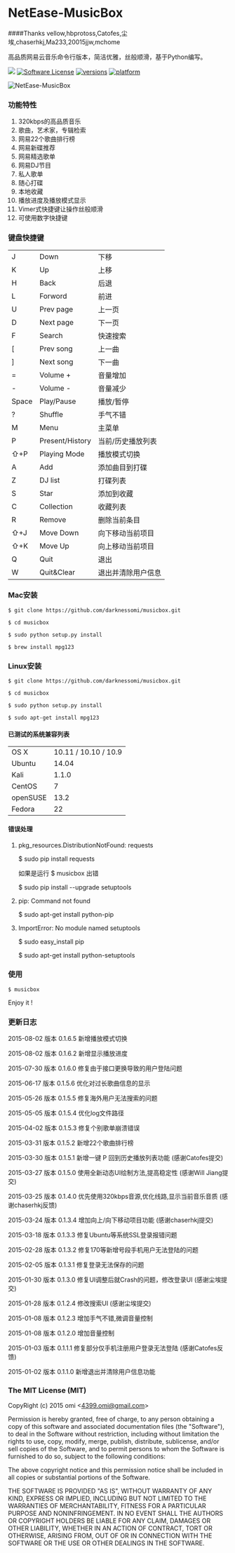 NetEase-MusicBox
=================


####Thanks vellow,hbprotoss,Catofes,尘埃,chaserhkj,Ma233,20015jjw,mchome

高品质网易云音乐命令行版本，简洁优雅，丝般顺滑，基于Python编写。

[![](https://img.shields.io/travis/joyent/node/v0.6.svg)]()
[![Software License](https://img.shields.io/badge/license-MIT-brightgreen.svg)](LICENSE.txt) 
[![versions](https://img.shields.io/badge/versions%20-%20%200.1.6.5-blue.svg)]()
[![platform](https://img.shields.io/badge/python-2.7-green.svg)]()

![NetEase-MusicBox](http://sdut-zrt.qiniudn.com/687474703a2f2f692e696d6775722e636f6d2f4a35333533764b2e676966.gif)

### 功能特性

1. 320kbps的高品质音乐
2. 歌曲，艺术家，专辑检索
3. 网易22个歌曲排行榜
4. 网易新碟推荐
5. 网易精选歌单
6. 网易DJ节目
7. 私人歌单
8. 随心打碟
9. 本地收藏
10. 播放进度及播放模式显示
11. Vimer式快捷键让操作丝般顺滑
12. 可使用数字快捷键

### 键盘快捷键

<table>
	<tr> <td>J</td> <td>Down</td> <td>下移</td> </tr>
	<tr> <td>K</td> <td>Up</td> <td>上移</td> </tr>
	<tr> <td>H</td> <td>Back</td> <td>后退</td> </tr>
	<tr> <td>L</td> <td>Forword</td> <td>前进</td> </tr>
	<tr> <td>U</td> <td>Prev page</td> <td>上一页</td> </tr>
	<tr> <td>D</td> <td>Next page</td> <td>下一页</td> </tr>
	<tr> <td>F</td> <td>Search</td> <td>快速搜索</td> </tr>
	<tr> <td>[</td> <td>Prev song</td> <td>上一曲</td> </tr>
	<tr> <td>]</td> <td>Next song</td> <td>下一曲</td> </tr>
	<tr> <td>=</td> <td>Volume +</td> <td>音量增加</td> </tr>
	<tr> <td>-</td> <td>Volume -</td> <td>音量减少</td> </tr>
	<tr> <td>Space</td> <td>Play/Pause</td> <td>播放/暂停</td> </tr>
    <tr> <td>?</td> <td>Shuffle</td> <td>手气不错</td> </tr>
	<tr> <td>M</td> <td>Menu</td> <td>主菜单</td> </tr>
	<tr> <td>P</td> <td>Present/History</td> <td>当前/历史播放列表</td> </tr>
	<tr> <td>⇧+P</td> <td>Playing Mode</td> <td>播放模式切换</td> </tr>
	<tr> <td>A</td> <td>Add</td> <td>添加曲目到打碟</td> </tr>
	<tr> <td>Z</td> <td>DJ list</td> <td>打碟列表</td> </tr>
	<tr> <td>S</td> <td>Star</td> <td>添加到收藏</td> </tr>
	<tr> <td>C</td> <td>Collection</td> <td>收藏列表</td> </tr>
	<tr> <td>R</td> <td>Remove</td> <td>删除当前条目</td> </tr>
	<tr> <td>⇧+J</td> <td>Move Down</td> <td>向下移动当前项目</td> </tr>
	<tr> <td>⇧+K</td> <td>Move Up</td> <td>向上移动当前项目</td> </tr>
	<tr> <td>Q</td> <td>Quit</td> <td>退出</td> </tr>
	<tr> <td>W</td> <td>Quit&Clear</td> <td>退出并清除用户信息</td> </tr>
</table>

	


### Mac安装

	$ git clone https://github.com/darknessomi/musicbox.git  
	
	$ cd musicbox
	
	$ sudo python setup.py install

	$ brew install mpg123

### Linux安装

	$ git clone https://github.com/darknessomi/musicbox.git  
	
	$ cd musicbox
	
	$ sudo python setup.py install

	$ sudo apt-get install mpg123

#### 已测试的系统兼容列表

<table>
	<tr> <td>OS X</td> <td>10.11 / 10.10 / 10.9</td> </tr>
	<tr> <td>Ubuntu</td> <td>14.04</td> </tr>
	<tr> <td>Kali</td> <td>1.1.0</td> </tr>
	<tr> <td>CentOS</td> <td>7</td> </tr>
	<tr> <td>openSUSE</td> <td>13.2</td> </tr>
	<tr> <td>Fedora</td> <td>22</td> </tr>
</table>


#### 错误处理

1. pkg_resources.DistributionNotFound: requests
	
	$ sudo pip install requests

    如果是运行 $ musicbox 出错

	$ sudo pip install --upgrade setuptools

2. pip: Command not found

	$ sudo apt-get install python-pip

3. ImportError: No module named setuptools
    
    $ sudo easy_install pip
    
    $ sudo apt-get install python-setuptools
	
### 使用

	$ musicbox


Enjoy it !

### 更新日志

2015-08-02 版本 0.1.6.5    新增播放模式切换

2015-08-02 版本 0.1.6.2    新增显示播放进度

2015-07-30 版本 0.1.6.0    修复由于接口更换导致的用户登陆问题

2015-06-17 版本 0.1.5.6    优化对过长歌曲信息的显示

2015-05-26 版本 0.1.5.5    修复海外用户无法搜索的问题

2015-05-05 版本 0.1.5.4    优化log文件路径

2015-04-02 版本 0.1.5.3    修复个别歌单崩溃错误

2015-03-31 版本 0.1.5.2    新增22个歌曲排行榜

2015-03-30 版本 0.1.5.1    新增一键 P 回到历史播放列表功能 (感谢Catofes提交)

2015-03-27 版本 0.1.5.0    使用全新动态UI绘制方法,提高稳定性 (感谢Will Jiang提交)

2015-03-25 版本 0.1.4.0    优先使用320kbps音源,优化线路,显示当前音乐音质 (感谢chaserhkj反馈)

2015-03-24 版本 0.1.3.4    增加向上/向下移动项目功能 (感谢chaserhkj提交)

2015-03-18 版本 0.1.3.3    修复Ubuntu等系统SSL登录报错问题

2015-02-28 版本 0.1.3.2    修复170等新增号段手机用户无法登陆的问题

2015-02-05 版本 0.1.3.1    修复登录无法保存的问题

2015-01-30 版本 0.1.3.0    修复UI调整后就Crash的问题，修改登录UI (感谢尘埃提交)

2015-01-28 版本 0.1.2.4    修改搜索UI (感谢尘埃提交)

2015-01-08 版本 0.1.2.3    增加手气不错,微调音量控制

2015-01-08 版本 0.1.2.0    增加音量控制

2015-01-03 版本 0.1.1.1    修复部分仅手机注册用户登录无法登陆 (感谢Catofes反馈)

2015-01-02 版本 0.1.1.0    新增退出并清除用户信息功能

### The MIT License (MIT) 

CopyRight (c) 2015 omi  &lt;<a href="4399.omi@gmail.com">4399.omi@gmail.com</a>&gt;

Permission is hereby granted, free of charge, to any person obtaining a copy
of this software and associated documentation files (the "Software"), to deal
in the Software without restriction, including without limitation the rights
to use, copy, modify, merge, publish, distribute, sublicense, and/or sell
copies of the Software, and to permit persons to whom the Software is
furnished to do so, subject to the following conditions:

The above copyright notice and this permission notice shall be included in
all copies or substantial portions of the Software.

THE SOFTWARE IS PROVIDED "AS IS", WITHOUT WARRANTY OF ANY KIND, EXPRESS OR
IMPLIED, INCLUDING BUT NOT LIMITED TO THE WARRANTIES OF MERCHANTABILITY,
FITNESS FOR A PARTICULAR PURPOSE AND NONINFRINGEMENT. IN NO EVENT SHALL THE
AUTHORS OR COPYRIGHT HOLDERS BE LIABLE FOR ANY CLAIM, DAMAGES OR OTHER
LIABILITY, WHETHER IN AN ACTION OF CONTRACT, TORT OR OTHERWISE, ARISING FROM,
OUT OF OR IN CONNECTION WITH THE SOFTWARE OR THE USE OR OTHER DEALINGS IN
THE SOFTWARE.


